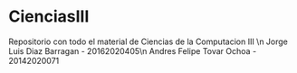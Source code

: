# CienciasIII
Repositorio con todo el material de Ciencias de la Computacion III \n
Jorge Luis Diaz Barragan - 20162020405\n
Andres Felipe Tovar Ochoa - 20142020071
